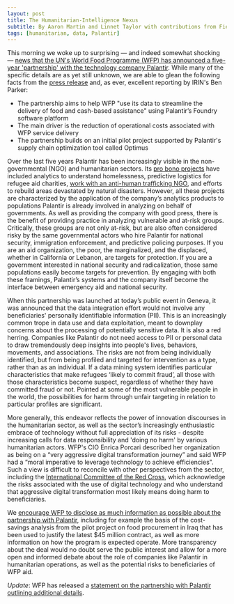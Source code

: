 ```yaml
---
layout: post
title: The Humanitarian-Intelligence Nexus
subtitle: By Aaron Martin and Linnet Taylor with contributions from Fieke Jansen and Lorenzo Dalla Corte
tags: [humanitarian, data, Palantir]
---
```


This morning we woke up to surprising — and indeed somewhat shocking — [news that the UN's World Food Programme (WFP) has announced a five-year 'partnership' with the technology company Palantir](https://www.irinnews.org/news/2019/02/05/un-palantir-deal-data-mining-protection-concerns-wfp). While many of the specific details are as yet still unknown, we are able to glean the following facts from the [press release](https://www.businesswire.com/news/home/20190205005227/en/Palantir-WFP-Partner-Transform-Global-Humanitarian-Delivery) and, as ever, excellent reporting by IRIN's Ben Parker:

- The partnership aims to help WFP "use its data to streamline the delivery of food and cash-based assistance" using Palantir’s Foundry software platform
- The main driver is the reduction of operational costs associated with WFP service delivery
- The partnership builds on an initial pilot project supported by Palantir's supply chain optimization tool called Optimus

Over the last five years Palantir has been increasingly visible in the non-governmental (NGO) and humanitarian sectors. Its [pro bono projects](https://www.mercurynews.com/2016/10/04/palantir-using-big-data-to-solve-big-humanitarian-crises/) have included analytics to understand homelessness, predictive logistics for refugee aid charities, [work with an anti-human trafficking NGO](https://polarisproject.org/), and efforts to rebuild areas devastated by natural disasters. However, all these projects are characterized by the application of the company’s analytics products to populations Palantir is already involved in analyzing on behalf of governments. As well as providing the company with good press, there is the benefit of providing practice in analyzing vulnerable and at-risk groups. Critically, these groups are not only at-risk, but are also often considered risky by the same governmental actors who hire Palantir for national security, immigration enforcement, and predictive policing purposes. If you are an aid organization, the poor, the marginalized, and the displaced, whether in California or Lebanon, are targets for protection. If you are a government interested in national security and radicalization, those same populations easily become targets for prevention. By engaging with both these framings, Palantir’s systems and the company itself become the interface between emergency aid and national security. 

When this partnership was launched at today’s public event in Geneva, it was announced that the data integration effort would not involve any beneficiaries' personally identifiable information (PII). This is an increasingly common trope in data use and data exploitation, meant to downplay concerns about the processing of potentially sensitive data. It is also a red herring. Companies like Palantir do not need access to PII or personal data to draw tremendously deep insights into people's lives, behaviors, movements, and associations. The risks are not from being individually identified, but from being profiled and targeted for intervention as a type, rather than as an individual. If a data mining system identifies particular characteristics that make refugees ‘likely to commit fraud’, all those with those characteristics become suspect, regardless of whether they have committed fraud or not. Pointed at some of the most vulnerable people in the world, the possibilities for harm through unfair targeting in relation to particular profiles are significant.

More generally, this endeavor reflects the power of innovation discourses in the humanitarian sector, as well as the sector’s increasingly enthusiastic embrace of technology without full appreciation of its risks - despite increasing calls for data responsibility and 'doing no harm' by various humanitarian actors. WFP's CIO Enrica Porcari described her organization as being on a “very aggressive digital transformation journey” and said WFP had a “moral imperative to leverage technology to achieve efficiencies". Such a view is difficult to reconcile with other perspectives from the sector, including the [International Committee of the Red Cross](https://www.icrc.org/en/document/digital-trails-could-endanger-people-receiving-humanitarian-aid-icrc-and-privacy), which acknowledge the risks associated with the use of digital technology and who understand that aggressive digital transformation most likely means doing harm to beneficiaries.

We [encourage WFP to disclose as much information as possible about the partnership with Palantir](https://twitter.com/empo11on/status/1093099083793874944), including for example the basis of the cost-savings analysis from the pilot project on food procurement in Iraq that has been used to justify the latest $45 million contract, as well as more information on how the program is expected operate. More transparency about the deal would no doubt serve the public interest and allow for a more open and informed debate about the role of companies like Palantir in humanitarian operations, as well as the potential risks to beneficiaries of WFP aid.

_Update_: WFP has released a [statement on the partnership with Palantir outlining additional details](https://insight.wfp.org/a-statement-on-the-wfp-palantir-partnership-2bfab806340c).
